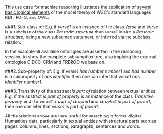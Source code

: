 This use case for machine reasoning illustrates the application of [several basic logical elements](https://github.com/nie-ine/N3-rule-based_machine-reasoning/tree/master/machineReasoning_transitive) of the model theroy of W3C's standard languages RDF, RDFS, and OWL.

###1. Sub-class of:
E.g. if *verse1* is an instance of the class *Verse* and *Verse* is a subclass of the class *Prosodic structure* then *verse1* is also a *Prosodic structure*, being a new subsumed statement, or inferred via the subclass relation.

In the example all available ontologies are asserted in the reasoning session, to show the complete subsumption tree, also implying the external ontologies CIDOC-CRM and FRBROO we base on.

###2. Sub-property of:
E.g. if *verse1 has number number1* and *has number* is a subproperty of *has identifier* then one can infer that *verse1 has identifier number1*.

###3. Transitivity of the abstract *is part of* relation between textual entities:
E.g. if the abstract *is part of* property is an instance of the class *Transitive property* and if a *verse1 is part of strophe1* and *strophe1 is part of poem1*, then one can infer that *verse1 is part of poem1*.

All the relations above are very useful for searching in formal digital Humanities data, particularly in textual entities with structural parts such as pages, columns, lines, sections, paragraphs, sentences and words.
